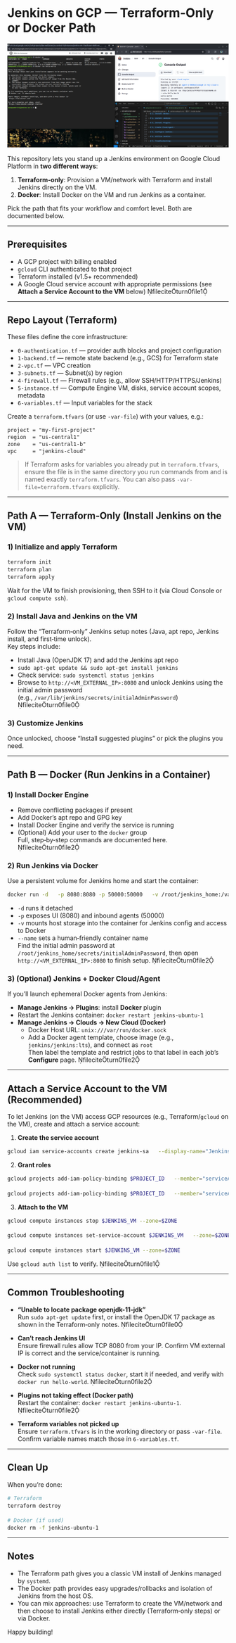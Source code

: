 # Jenkins on GCP — Terraform‑Only or Docker Path

![Screenshot](finished.png)

This repository lets you stand up a Jenkins environment on Google Cloud Platform in **two different ways**:

1) **Terraform‑only**: Provision a VM/network with Terraform and install Jenkins directly on the VM.  
2) **Docker**: Install Docker on the VM and run Jenkins as a container.

Pick the path that fits your workflow and comfort level. Both are documented below.

---

## Prerequisites

- A GCP project with billing enabled  
- `gcloud` CLI authenticated to that project  
- Terraform installed (v1.5+ recommended)  
- A Google Cloud service account with appropriate permissions (see **Attach a Service Account to the VM** below) fileciteturn0file1

---

## Repo Layout (Terraform)

These files define the core infrastructure:

- `0-authentication.tf` — provider auth blocks and project configuration
- `1-backend.tf` — remote state backend (e.g., GCS) for Terraform state
- `2-vpc.tf` — VPC creation
- `3-subnets.tf` — Subnet(s) by region
- `4-firewall.tf` — Firewall rules (e.g., allow SSH/HTTP/HTTPS/Jenkins)
- `5-instance.tf` — Compute Engine VM, disks, service account scopes, metadata
- `6-variables.tf` — Input variables for the stack

Create a `terraform.tfvars` (or use `-var-file`) with your values, e.g.:

```hcl
project = "my-first-project"
region  = "us-central1"
zone    = "us-central1-b"
vpc     = "jenkins-cloud"
```

> If Terraform asks for variables you already put in `terraform.tfvars`, ensure the file is in the same directory you run commands from and is named exactly `terraform.tfvars`. You can also pass `-var-file=terraform.tfvars` explicitly.

---

## Path A — Terraform‑Only (Install Jenkins on the VM)

### 1) Initialize and apply Terraform

```bash
terraform init
terraform plan
terraform apply
```

Wait for the VM to finish provisioning, then SSH to it (via Cloud Console or `gcloud compute ssh`).

### 2) Install Java and Jenkins on the VM

Follow the “Terraform‑only” Jenkins setup notes (Java, apt repo, Jenkins install, and first‑time unlock).  
Key steps include:

- Install Java (OpenJDK 17) and add the Jenkins apt repo
- `sudo apt-get update && sudo apt-get install jenkins`
- Check service: `sudo systemctl status jenkins`
- Browse to `http://<VM_EXTERNAL_IP>:8080` and unlock Jenkins using the initial admin password  
  (e.g., `/var/lib/jenkins/secrets/initialAdminPassword`) fileciteturn0file0

### 3) Customize Jenkins

Once unlocked, choose “Install suggested plugins” or pick the plugins you need.

---

## Path B — Docker (Run Jenkins in a Container)

### 1) Install Docker Engine

- Remove conflicting packages if present
- Add Docker’s apt repo and GPG key
- Install Docker Engine and verify the service is running
- (Optional) Add your user to the `docker` group  
Full, step‑by‑step commands are documented here. fileciteturn0file2

### 2) Run Jenkins via Docker

Use a persistent volume for Jenkins home and start the container:

```bash
docker run -d   -p 8080:8080 -p 50000:50000   -v /root/jenkins_home:/var/jenkins_home   -u root   --name jenkins-ubuntu-1   --privileged=true   -v /var/run/docker.sock:/var/run/docker.sock   jenkins/jenkins:lts
```

- `-d` runs it detached
- `-p` exposes UI (8080) and inbound agents (50000)
- `-v` mounts host storage into the container for Jenkins config and access to Docker
- `--name` sets a human‑friendly container name  
Find the initial admin password at `/root/jenkins_home/secrets/initialAdminPassword`, then open `http://<VM_EXTERNAL_IP>:8080` to finish setup. fileciteturn0file2

### 3) (Optional) Jenkins + Docker Cloud/Agent

If you’ll launch ephemeral Docker agents from Jenkins:

- **Manage Jenkins → Plugins**: install **Docker** plugin  
- Restart the Jenkins container: `docker restart jenkins-ubuntu-1`  
- **Manage Jenkins → Clouds → New Cloud (Docker)**  
  - Docker Host URL: `unix:///var/run/docker.sock`  
  - Add a Docker agent template, choose image (e.g., `jenkins/jenkins:lts`), and connect as `root`  
Then label the template and restrict jobs to that label in each job’s **Configure** page. fileciteturn0file2

---

## Attach a Service Account to the VM (Recommended)

To let Jenkins (on the VM) access GCP resources (e.g., Terraform/`gcloud` on the VM), create and attach a service account:

1) **Create the service account**
```bash
gcloud iam service-accounts create jenkins-sa   --display-name="Jenkins Terraform Service Account"
```

2) **Grant roles**
```bash
gcloud projects add-iam-policy-binding $PROJECT_ID   --member="serviceAccount:jenkins-sa@${PROJECT_ID}.iam.gserviceaccount.com"   --role="roles/compute.networkAdmin"

gcloud projects add-iam-policy-binding $PROJECT_ID   --member="serviceAccount:jenkins-sa@${PROJECT_ID}.iam.gserviceaccount.com"   --role="roles/compute.instanceAdmin.v1"
```

3) **Attach to the VM**
```bash
gcloud compute instances stop $JENKINS_VM --zone=$ZONE

gcloud compute instances set-service-account $JENKINS_VM   --zone=$ZONE   --service-account=jenkins-sa@${PROJECT_ID}.iam.gserviceaccount.com   --scopes=https://www.googleapis.com/auth/cloud-platform

gcloud compute instances start $JENKINS_VM --zone=$ZONE
```

Use `gcloud auth list` to verify. fileciteturn0file1

---

## Common Troubleshooting

- **“Unable to locate package openjdk-11-jdk”**  
  Run `sudo apt-get update` first, or install the OpenJDK 17 package as shown in the Terraform‑only notes. fileciteturn0file0

- **Can’t reach Jenkins UI**  
  Ensure firewall rules allow TCP 8080 from your IP. Confirm VM external IP is correct and the service/container is running.

- **Docker not running**  
  Check `sudo systemctl status docker`, start it if needed, and verify with `docker run hello-world`. fileciteturn0file2

- **Plugins not taking effect (Docker path)**  
  Restart the container: `docker restart jenkins-ubuntu-1`. fileciteturn0file2

- **Terraform variables not picked up**  
  Ensure `terraform.tfvars` is in the working directory or pass `-var-file`. Confirm variable names match those in `6-variables.tf`.

---

## Clean Up

When you’re done:
```bash
# Terraform
terraform destroy

# Docker (if used)
docker rm -f jenkins-ubuntu-1
```

---

## Notes

- The Terraform path gives you a classic VM install of Jenkins managed by `systemd`.  
- The Docker path provides easy upgrades/rollbacks and isolation of Jenkins from the host OS.  
- You can mix approaches: use Terraform to create the VM/network and then choose to install Jenkins either directly (Terraform‑only steps) or via Docker.

Happy building!  
